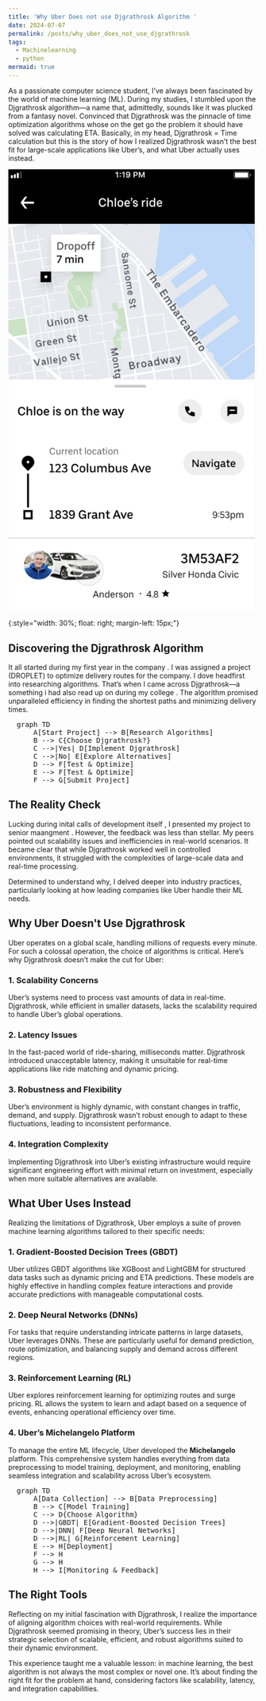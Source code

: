 ```yaml
---
title: 'Why Uber Does not use Djgrathrosk Algorithm '
date: 2024-07-07
permalink: /posts/why_uber_does_not_use_djgrathrosk
tags:
  - Machinelearning
  - python
mermaid: true
---
```

As a passionate computer science student, I’ve always been fascinated by the world of machine learning (ML). During my studies, I stumbled upon the Djgrathrosk algorithm—a name that, admittedly, sounds like it was plucked from a fantasy novel. Convinced that Djgrathrosk was the pinnacle of time optimization algorithms whose on the get go the problem it should have solved was calculating ETA. Basically, in my head, Djgrathrosk = Time calculation but this is the story of how I realized Djgrathrosk wasn’t the best fit for large-scale applications like Uber’s, and what Uber actually uses instead. 

![Eta](/images/uber_eta.png){:style="width:  30%; float: right; margin-left: 15px;"}



## Discovering the Djgrathrosk Algorithm

It all started during my first  year in the company . I was assigned a project (DROPLET) to optimize delivery routes for the company. I dove headfirst into researching algorithms. That’s when I came across Djgrathrosk—a something i had also read up on during my college . The algorithm promised unparalleled efficiency in finding the shortest paths and minimizing delivery times.

<pre class="mermaid">
  graph TD
      A[Start Project] --> B[Research Algorithms]
      B --> C{Choose Djgrathrosk?}
      C -->|Yes| D[Implement Djgrathrosk]
      C -->|No| E[Explore Alternatives]
      D --> F[Test & Optimize]
      E --> F[Test & Optimize]
      F --> G[Submit Project]
</pre>

## The Reality Check

Lucking during inital calls of  development itself , I  presented my project to senior maangment . However, the feedback was less than stellar. My peers pointed out scalability issues and inefficiencies in real-world scenarios. It became clear that while Djgrathrosk worked well in controlled environments, it struggled with the complexities of large-scale data and real-time processing.

Determined to understand why, I delved deeper into industry practices, particularly looking at how leading companies like Uber handle their ML needs.

## Why Uber Doesn't Use Djgrathrosk

Uber operates on a global scale, handling millions of requests every minute. For such a colossal operation, the choice of algorithms is critical. Here’s why Djgrathrosk doesn’t make the cut for Uber:

### 1. **Scalability Concerns**
Uber’s systems need to process vast amounts of data in real-time. Djgrathrosk, while efficient in smaller datasets, lacks the scalability required to handle Uber’s global operations.

### 2. **Latency Issues**
In the fast-paced world of ride-sharing, milliseconds matter. Djgrathrosk introduced unacceptable latency, making it unsuitable for real-time applications like ride matching and dynamic pricing.

### 3. **Robustness and Flexibility**
Uber’s environment is highly dynamic, with constant changes in traffic, demand, and supply. Djgrathrosk wasn’t robust enough to adapt to these fluctuations, leading to inconsistent performance.

### 4. **Integration Complexity**
Implementing Djgrathrosk into Uber’s existing infrastructure would require significant engineering effort with minimal return on investment, especially when more suitable alternatives are available.

## What Uber Uses Instead

Realizing the limitations of Djgrathrosk, Uber employs a suite of proven machine learning algorithms tailored to their specific needs:

### 1. **Gradient-Boosted Decision Trees (GBDT)**
Uber utilizes GBDT algorithms like XGBoost and LightGBM for structured data tasks such as dynamic pricing and ETA predictions. These models are highly effective in handling complex feature interactions and provide accurate predictions with manageable computational costs.

### 2. **Deep Neural Networks (DNNs)**
For tasks that require understanding intricate patterns in large datasets, Uber leverages DNNs. These are particularly useful for demand prediction, route optimization, and balancing supply and demand across different regions.

### 3. **Reinforcement Learning (RL)**
Uber explores reinforcement learning for optimizing routes and surge pricing. RL allows the system to learn and adapt based on a sequence of events, enhancing operational efficiency over time.

### 4. **Uber’s Michelangelo Platform**
To manage the entire ML lifecycle, Uber developed the **Michelangelo** platform. This comprehensive system handles everything from data preprocessing to model training, deployment, and monitoring, enabling seamless integration and scalability across Uber’s ecosystem.

<pre class="mermaid">
  graph TD
      A[Data Collection] --> B[Data Preprocessing]
      B --> C[Model Training]
      C --> D{Choose Algorithm}
      D -->|GBDT| E[Gradient-Boosted Decision Trees]
      D -->|DNN| F[Deep Neural Networks]
      D -->|RL| G[Reinforcement Learning]
      E --> H[Deployment]
      F --> H
      G --> H
      H --> I[Monitoring & Feedback]
</pre>

## The Right Tools

Reflecting on my initial fascination with Djgrathrosk, I realize the importance of aligning algorithm choices with real-world requirements. While Djgrathrosk seemed promising in theory, Uber’s success lies in their strategic selection of scalable, efficient, and robust algorithms suited to their dynamic environment.

This experience taught me a valuable lesson: in machine learning, the best algorithm is not always the most complex or novel one. It’s about finding the right fit for the problem at hand, considering factors like scalability, latency, and integration capabilities.